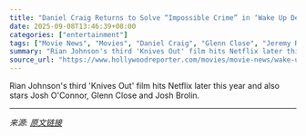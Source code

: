 ```yaml
---
title: "Daniel Craig Returns to Solve “Impossible Crime” in ‘Wake Up Dead Man’ Trailer"
date: 2025-09-08T13:46:39+08:00
categories: ["entertainment"]
tags: ["Movie News", "Movies", "Daniel Craig", "Glenn Close", "Jeremy Renner", "Josh O'Connor", "Kerry Washington", "knives out 3", "Mila Kunis", "Netflix", "Rian Johnson", "trailer", "wake up dead man", "Wake Up Dead Man: A Knives Out Mystery"]
summary: "Rian Johnson's third 'Knives Out' film hits Netflix later this year and also stars Josh O'Connor, Glenn Close and Josh Brolin."
source_url: "https://www.hollywoodreporter.com/movies/movie-news/wake-up-dead-man-knives-out-trailer-daniel-craig-netflix-1236364815/"
---
```


Rian Johnson's third 'Knives Out' film hits Netflix later this year and also stars Josh O'Connor, Glenn Close and Josh Brolin.

---

*来源: [原文链接](https://www.hollywoodreporter.com/movies/movie-news/wake-up-dead-man-knives-out-trailer-daniel-craig-netflix-1236364815/)*
